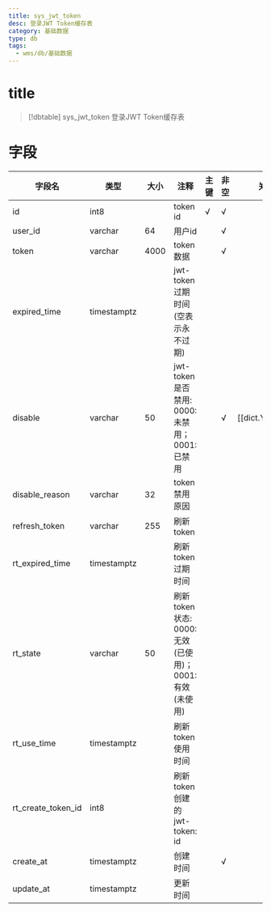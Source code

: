 ```yaml
---
title: sys_jwt_token
desc: 登录JWT Token缓存表
category: 基础数据
type: db
tags:
  - wms/db/基础数据
---
```


# title
>[!dbtable] sys_jwt_token
> 登录JWT Token缓存表

# 字段
| 字段名 | 类型 | 大小 | 注释 | 主键 | 非空 | 关联 |
| --- | --- | --- | --- | --- | --- | --- |
| id | int8 |  | token id | √ | √ |  |
| user_id | varchar | 64 | 用户id |  | √ |  |
| token | varchar | 4000 | token数据 |  | √ |  |
| expired_time | timestamptz |  | jwt-token过期时间(空表示永不过期) |  |  |  |
| disable | varchar | 50 | jwt-token是否禁用: 0000:未禁用；0001:已禁用 |  | √ | [[dict.YESNO]] |
| disable_reason | varchar | 32 | token禁用原因 |  |  |  |
| refresh_token | varchar | 255 | 刷新token |  |  |  |
| rt_expired_time | timestamptz |  | 刷新token过期时间 |  |  |  |
| rt_state | varchar | 50 | 刷新token状态: 0000:无效(已使用)；0001:有效(未使用) |  |  |  |
| rt_use_time | timestamptz |  | 刷新token使用时间 |  |  |  |
| rt_create_token_id | int8 |  | 刷新token创建的jwt-token: id |  |  |  |
| create_at | timestamptz |  | 创建时间 |  | √ |  |
| update_at | timestamptz |  | 更新时间 |  |  |  |

